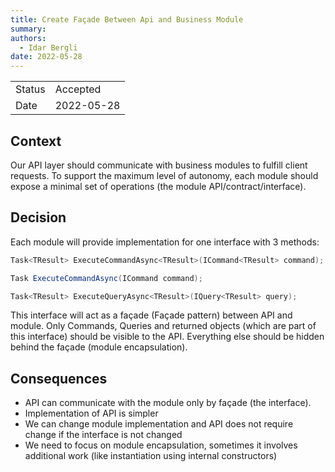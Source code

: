 ```yaml
---
title: Create Façade Between Api and Business Module
summary:
authors:
  - Idar Bergli
date: 2022-05-28
---
```


|        |            |
|--------|------------|
| Status | Accepted   |
| Date   | 2022-05-28 |

## Context

Our API layer should communicate with business modules to fulfill client requests. To support the maximum level of autonomy, each module should expose a
minimal set of operations (the module API/contract/interface).

## Decision

Each module will provide implementation for one interface with 3 methods:</br>

```csharp
Task<TResult> ExecuteCommandAsync<TResult>(ICommand<TResult> command);

Task ExecuteCommandAsync(ICommand command);

Task<TResult> ExecuteQueryAsync<TResult>(IQuery<TResult> query);
```

This interface will act as a façade (Façade pattern) between API and module. Only Commands, Queries and returned objects (which are part of this interface)
should be visible to the API. Everything else should be hidden behind the façade (module encapsulation).

## Consequences

- API can communicate with the module only by façade (the interface).
- Implementation of API is simpler
- We can change module implementation and API does not require change if the interface is not changed
- We need to focus on module encapsulation, sometimes it involves additional work (like instantiation using internal constructors)

